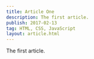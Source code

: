```yaml
---
title: Article One
description: The first article.
publish: 2017-02-13
tag: HTML, CSS, JavaScript
layout: article.html
---
```


The first article.
